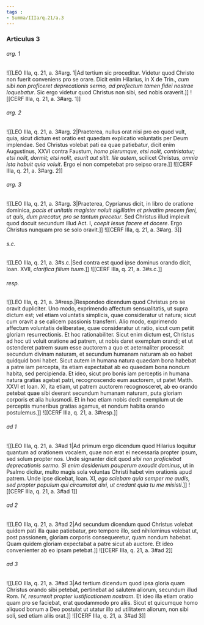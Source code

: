 ```yaml
---
tags : 
- Summa/IIIa/q.21/a.3
---
```


### Articulus 3

###### arg. 1
![[LEO IIIa, q. 21, a. 3#arg. 1|Ad tertium sic proceditur. Videtur quod Christo non fuerit conveniens pro se orare. Dicit enim Hilarius, in X de Trin., *cum sibi non proficeret deprecationis sermo, ad profectum tamen fidei nostrae loquebatur*. Sic ergo videtur quod Christus non sibi, sed nobis oraverit.]]
![[CERF IIIa, q. 21, a. 3#arg. 1]]

###### arg. 2
![[LEO IIIa, q. 21, a. 3#arg. 2|Praeterea, nullus orat nisi pro eo quod vult, quia, sicut dictum est oratio est quaedam explicatio voluntatis per Deum implendae. Sed Christus volebat pati ea quae patiebatur, dicit enim Augustinus, XXVI contra Faustum, *homo plerumque, etsi nolit, contristatur; etsi nolit, dormit; etsi nolit, esurit aut sitit. Ille autem*, scilicet Christus, *omnia ista habuit quia voluit*. Ergo ei non competebat pro seipso orare.]]
![[CERF IIIa, q. 21, a. 3#arg. 2]]

###### arg. 3
![[LEO IIIa, q. 21, a. 3#arg. 3|Praeterea, Cyprianus dicit, in libro de oratione dominica, *pacis et unitatis magister noluit sigillatim et privatim precem fieri, ut quis, dum precatur, pro se tantum precetur*. Sed Christus illud implevit quod docuit secundum illud Act. I, *coepit Iesus facere et docere*. Ergo Christus nunquam pro se solo oravit.]]
![[CERF IIIa, q. 21, a. 3#arg. 3]]

###### s.c.
![[LEO IIIa, q. 21, a. 3#s.c.|Sed contra est quod ipse dominus orando dicit, Ioan. XVII, *clarifica filium tuum*.]]
![[CERF IIIa, q. 21, a. 3#s.c.]]

###### resp.
![[LEO IIIa, q. 21, a. 3#resp.|Respondeo dicendum quod Christus pro se oravit dupliciter. Uno modo, exprimendo affectum sensualitatis, ut supra dictum est; vel etiam voluntatis simplicis, quae consideratur ut natura; sicut cum oravit a se calicem passionis transferri. Alio modo, exprimendo affectum voluntatis deliberatae, quae consideratur ut ratio, sicut cum petiit gloriam resurrectionis. Et hoc rationabiliter. Sicut enim dictum est, Christus ad hoc uti voluit oratione ad patrem, ut nobis daret exemplum orandi; et ut ostenderet patrem suum esse auctorem a quo et aeternaliter processit secundum divinam naturam, et secundum humanam naturam ab eo habet quidquid boni habet. Sicut autem in humana natura quaedam bona habebat a patre iam percepta, ita etiam expectabat ab eo quaedam bona nondum habita, sed percipienda. Et ideo, sicut pro bonis iam perceptis in humana natura gratias agebat patri, recognoscendo eum auctorem, ut patet Matth. XXVI et Ioan. XI, ita etiam, ut patrem auctorem recognosceret, ab eo orando petebat quae sibi deerant secundum humanam naturam, puta gloriam corporis et alia huiusmodi. Et in hoc etiam nobis dedit exemplum ut de perceptis muneribus gratias agamus, et nondum habita orando postulemus.]]
![[CERF IIIa, q. 21, a. 3#resp.]]

###### ad 1
![[LEO IIIa, q. 21, a. 3#ad 1|Ad primum ergo dicendum quod Hilarius loquitur quantum ad orationem vocalem, quae non erat ei necessaria propter ipsum, sed solum propter nos. Unde signanter dicit quod *sibi non proficiebat deprecationis sermo. Si enim desiderium pauperum exaudit dominus*, ut in Psalmo dicitur, multo magis sola voluntas Christi habet vim orationis apud patrem. Unde ipse dicebat, Ioan. XI, *ego sciebam quia semper me audis, sed propter populum qui circumstat dixi, ut credant quia tu me misisti*.]]
![[CERF IIIa, q. 21, a. 3#ad 1]]

###### ad 2
![[LEO IIIa, q. 21, a. 3#ad 2|Ad secundum dicendum quod Christus volebat quidem pati illa quae patiebatur, pro tempore illo, sed nihilominus volebat ut, post passionem, gloriam corporis consequeretur, quam nondum habebat. Quam quidem gloriam expectabat a patre sicut ab auctore. Et ideo convenienter ab eo ipsam petebat.]]
![[CERF IIIa, q. 21, a. 3#ad 2]]

###### ad 3
![[LEO IIIa, q. 21, a. 3#ad 3|Ad tertium dicendum quod ipsa gloria quam Christus orando sibi petebat, pertinebat ad salutem aliorum, secundum illud Rom. IV, *resurrexit propter iustificationem nostram*. Et ideo illa etiam oratio quam pro se faciebat, erat quodammodo pro aliis. Sicut et quicumque homo aliquod bonum a Deo postulat ut utatur illo ad utilitatem aliorum, non sibi soli, sed etiam aliis orat.]]
![[CERF IIIa, q. 21, a. 3#ad 3]]

